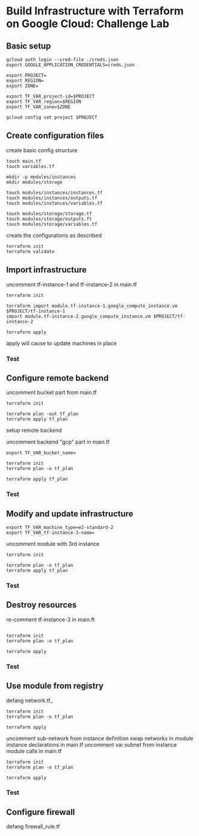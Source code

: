 # Build Infrastructure with Terraform on Google Cloud: Challenge Lab

## Basic setup

```shell
gcloud auth login --cred-file ./creds.json
export GOOGLE_APPLICATION_CREDENTIALS=creds.json

export PROJECT=
export REGION=
export ZONE=

export TF_VAR_project-id=$PROJECT
export TF_VAR_region=$REGION
export TF_VAR_zone=$ZONE

gcloud config set project $PROJECT

```

## Create configuration files

create basic config structure

```shell
touch main.tf
touch variables.tf

mkdir -p modules/instances
mkdir modules/storage

touch modules/instances/instances.tf
touch modules/instances/outputs.tf
touch modules/instances/variables.tf

touch modules/storage/storage.tf
touch modules/storage/outputs.ft
touch modules/storage/variables.tf

```

create the configurations as described

```shell
terraform init
terraform validate

```

## Import infrastructure

uncomment tf-instance-1 and tf-instance-2 in main.tf

```shell
terraform init

terraform import module.tf-instance-1.google_compute_instance.vm  $PROJECT/tf-instance-1
import module.tf-instance-2.google_compute_instance.vm $PROJECT/tf-instance-2

terraform apply

```

apply will cause to update machines in place

### Test

## Configure remote backend

uncomment bucket part from main.tf

```shell
terraform init

terraform plan -out tf_plan
terraform apply tf_plan

```

setup remote backend

uncomment backend "gcp" part in main.tf

```shell
export TF_VAR_bucket_name=

terraform init
terraform plan -o tf_plan

terraform apply tf_plan

```

### Test

## Modify and update infrastructure

```shell
export TF_VAR_machine_type=e2-standard-2
export TF_VAR_tf-instance-3-name=

```

uncomment module with 3rd instance

```shell
terraform init

terraform plan -o tf_plan
terraform apply tf_plan

```

### Test

## Destroy resources

re-comment tf-instance-3 in main.ft

```shell

terraform init
terraform plan -o tf_plan

terraform apply

```

### Test

## Use module from registry

defang network.tf_

```shell
terraform init
terraform plan -o tf_plan

terraform apply

```

uncomment sub-network from instance definition
swap networks in module instance declarations in main.tf
uncomment var.subnet from instance module calls in main.tf

```shell
terraform init
terraform plan -o tf_plan

terraform apply

```

### Test

## Configure firewall

defang firewall_rule.tf
